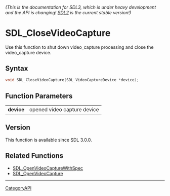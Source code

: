 ###### (This is the documentation for SDL3, which is under heavy development and the API is changing! [SDL2](https://wiki.libsdl.org/SDL2/) is the current stable version!)
# SDL_CloseVideoCapture

Use this function to shut down video_capture processing and close the video_capture device.

## Syntax

```c
void SDL_CloseVideoCapture(SDL_VideoCaptureDevice *device);

```

## Function Parameters

|                |                             |
| -------------- | --------------------------- |
| **device**     | opened video capture device |

## Version

This function is available since SDL 3.0.0.

## Related Functions

* [SDL_OpenVideoCaptureWithSpec](SDL_OpenVideoCaptureWithSpec.md)
* [SDL_OpenVideoCapture](SDL_OpenVideoCapture.md)

----
[CategoryAPI](CategoryAPI.md)

